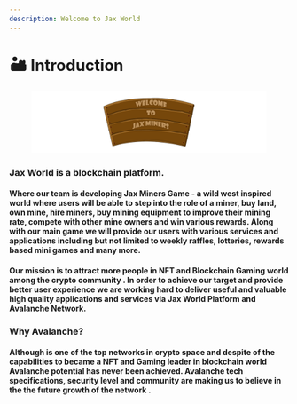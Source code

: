 ```yaml
---
description: Welcome to Jax World
---
```


# 🏜 Introduction

<figure><img src=".gitbook/assets/Welcome Label.png" alt=""><figcaption></figcaption></figure>

### **Jax World is a blockchain platform.**&#x20;

#### &#x20;Where our team is developing Jax Miners Game - a wild west inspired world where users will be able to step into the role of a miner, buy land, own mine, hire miners, buy mining equipment to improve their mining rate, compete with other mine owners and win various rewards. Along with our main game we will provide our users with various services and applications including but not limited to weekly raffles, lotteries, rewards based mini games and many more.

#### Our mission is to attract more people in NFT and Blockchain Gaming world  among the crypto community . In order to achieve **our target** and provide better user experience we are working hard to deliver useful and valuable high quality applications and services via Jax World Platform and Avalanche Network. &#x20;

### Why Avalanche?

#### Although is one of the top networks in crypto space and despite of the capabilities to became a NFT and Gaming leader in blockchain world Avalanche potential has never been achieved. Avalanche tech specifications, security level and community are making us to believe in the the future growth of the network .

